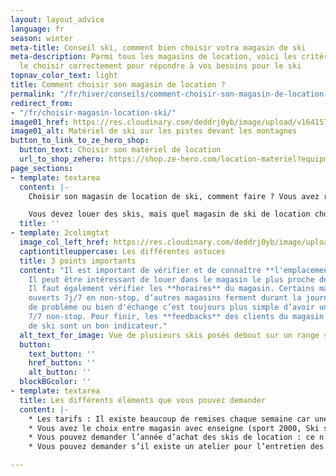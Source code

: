 ```yaml
---
layout: layout_advice
language: fr
season: winter
meta-title: Conseil ski, comment bien choisir votra magasin de ski
meta-description: Parmi tous les magasins de location, voici les critères afin de
  le choisir correctement pour répondre à vos besoins pour le ski
topnav_color_text: light
title: Comment choisir son magasin de location ?
permalink: "/fr/hiver/conseils/comment-choisir-son-magasin-de-location-de-ski-et-snowboard"
redirect_from:
- "/fr/choisir-magasin-location-ski/"
image01_href: https://res.cloudinary.com/deddrj0yb/image/upload/v1641572791/website/Conseil%20/samuel-ferrara-FGEHnEMaZnE-unsplash_hhla21.jpg
image01_alt: Matériel de ski sur les pistes devant les montagnes
button_to_link_to_ze_hero_shop:
  button_text: Choisir son matériel de location
  url_to_shop_zehero: https://shop.ze-hero.com/location-materiel?equipmentslug=%2Flocation-ski&rental_quality=0&oldslug=%2Flocation-ski&subslug=%2Flocation-ski-adulte&start-date=30%2F11%2F2021&number_rental_days=1
page_sections:
- template: textarea
  content: |-
    Choisir son magasin de location de ski, comment faire ? Vous avez réservé votre séjour en station de ski. Vous arrivez dans une station que nous ne connaissez pas.

    Vous devez louer des skis, mais quel magasin de ski de location choisir puis quel matériel de ski ?
  title: ''
- template: 2colimgtxt
  image_col_left_href: https://res.cloudinary.com/deddrj0yb/image/upload/v1638883535/website/winter/Ski-materiel-station_mc8zxh.jpg
  captiontitleuppercase: Les différentes astuces
  title: 3 points importants
  content: "Il est important de vérifier et de connaître **l'emplacement** du magasin.
    Il peut être intéressant de louer dans le magasin le plus proche de votre hébergement.
    Il faut également vérifier les **horaires** du magasin. Certains magasins sont
    ouverts 7j/7 en non-stop, d’autres magasins ferment durant la journée. En cas
    de problème ou bien d'échange c’est toujours plus simple d’avoir un magasin ouvert
    7/7 non-stop. Pour finir, les **feedbacks** des clients du magasin  \nde location
    de ski sont un bon indicateur."
  alt_text_for_image: Vue de plusieurs skis posés debout sur un range ski
  button:
    text_button: ''
    href_button: ''
    alt_button: ''
  blockBGcolor: ''
- template: textarea
  title: Les différents éléments que vous pouvez demander
  content: |-
    * Les tarifs : Il existe beaucoup de remises chaque semaine car une grande concurrence existe. Notre site internet vous présente les tarifs nets après remise par semaine.
    * Vous avez le choix entre magasin avec enseigne (sport 2000, Ski set, Intersport, Skimium, gosport …) ou bien sans enseigne : ce sont généralement des franchises, ce qui est important c’est l’équipe sur place, sauf si vous êtes attachés à une enseigne spécifique.
    * Vous pouvez demander l’année d’achat des skis de location : ce n’est pas toujours noté sur le site.
    * Vous pouvez demander s’il existe un atelier pour l’entretien des skis. Lorsque vous louez un ski, il est important que l’entretien du ski soit effectué après chaque sortie.

---
```


